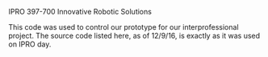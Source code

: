 IPRO 397-700 Innovative Robotic Solutions

This code was used to control our prototype for our interprofessional project. The source code listed here, as of 12/9/16, is exactly as it was used on IPRO day.
